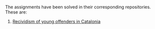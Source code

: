 The assignments have been solved in their corresponding repositories. These are:
1. [Recividism of young offenders in Catalonia](https://github.com/gcastro-98/recividism-savry-fairness)